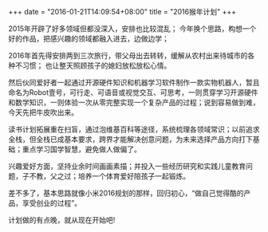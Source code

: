 +++
date = "2016-01-21T14:09:54+08:00"
title = "2016猴年计划"
+++

2015年开辟了好多领域但都没深入，安排也比较混乱；
今年换个思路，构想一个好的作品，把感兴趣的领域都融入进去，边做边学；

2016年首先得安排两到三次旅行，带父母出去转转，缓解从农村出来待城市的各种不习惯；
也让整天照顾孩子的媳妇放松放松心情。

然后伙同爱好者一起通过开源硬件知识和机器学习软件制作一款实物机器人，暂且命名为Robot壹号，可行走、可语音或视觉交互、可思考，一则贯穿学习开源硬件和数学知识，一则体验一次从零完整实现一个复杂产品的过程；说到容易做到难，今天先把牛皮吹出来。

读书计划拓展重在扫盲，通过泡维基百科等途径，系统梳理各领域常识；以前追求全栈，但全栈已成基本要求，跨界才能解决创意问题，为未来选择产品方向打下基础；重点学习国学智慧，避免做人做偏了。

兴趣爱好方面，坚持业余时间画画素描；并投入一些经历研究和实践儿童教育问题，子不教，父之过；培养一个体育爱好陪孩子一起锻炼。

差不多了，基本思路就像小米2016规划的那样，回归初心，“做自己觉得酷的产品，享受创业的过程”。

计划做的有点晚，就从现在开始吧!